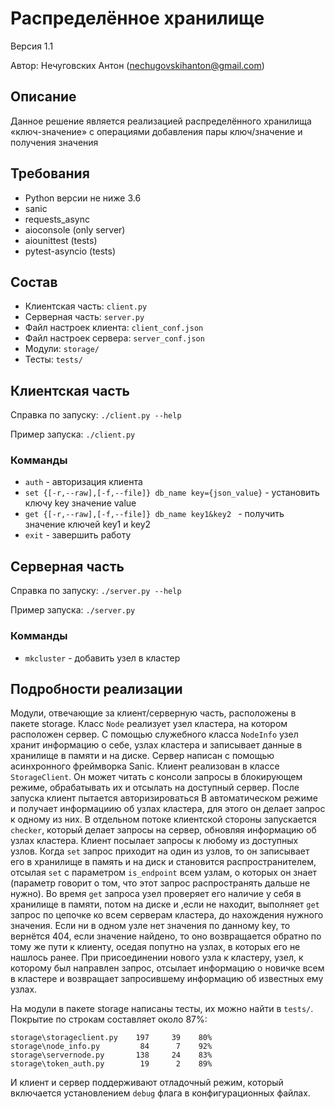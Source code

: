 # Распределённое хранилище
Версия 1.1

Автор: Нечуговских Антон (nechugovskihanton@gmail.com)

## Описание
Данное решение является реализацией распределённого хранилища «ключ-значение»
с операциями добавления пары ключ/значение и получения значения


## Требования
* Python версии не ниже 3.6
* sanic
* requests_async
* aioconsole (only server)
* aiounittest (tests)
* pytest-asyncio (tests)


## Состав
* Клиентская часть: `client.py`
* Серверная часть: `server.py`
* Файл настроек клиента: `client_conf.json`
* Файл настроек сервера: `server_conf.json`
* Модули: `storage/`
* Тесты: `tests/`


## Клиентская часть
Справка по запуску: `./client.py --help`

Пример запуска: `./client.py`

### Комманды
* `auth` - авторизация клиента
* `set {[-r,--raw],[-f,--file]} db_name key={json_value}` - установить ключу key значение value
* `get {[-r,--raw],[-f,--file]} db_name key1&key2 ` - получить значение ключей key1 и key2
* `exit` - завершить работу

## Серверная часть
Справка по запуску: `./server.py --help`

Пример запуска: `./server.py`

### Комманды
* `mkcluster` - добавить узел в кластер


## Подробности реализации
Модули, отвечающие за клиент/серверную часть, расположены в пакете storage.
Класс `Node` реализует узел кластера, на котором расположен сервер. 
С помощью служебного класса `NodeInfo` узел хранит информацию о себе, узлах кластера и
записывает данные в хранилище в памяти и на диске. Сервер написан с помощью 
асинхронного фреймворка Sanic. Клиент реализован в классе `StorageClient`.
Он может читать с консоли запросы в блокирующем режиме, обрабатывать их
и отсылать на доступный сервер. После запуска клиент пытается авторизироваться
В автоматическом режиме и получает информациию об узлах кластера, для этого он делает запрос к одному из них. 
В отдельном потоке клиентской стороны запускается `checker`, который делает запросы на сервер, 
обновляя информацию об узлах кластера. Клиент посылает запросы к любому из доступных узлов. 
Когда `set` запрос приходит на один из узлов, то он записывает его в хранилище в память и на диск и 
становится распространителем, отсылая `set` с параметром `is_endpoint` всем узлам, о которых он знает 
(параметр говорит о том, что этот запрос распространять дальше не нужно). Во время `get` запроса
узел проверяет его наличие у себя в хранилище в памяти, потом на диске и ,если не находит, 
выполняет `get` запрос по цепочке ко всем серверам кластера, до нахождения нужного значения. 
Если ни в одном узле нет значения по данному key, то вернётся 404, если значение найдено, 
то оно возвращается обратно по тому же пути к клиенту, оседая попутно на узлах, в которых его не нашлось ранее.
При присоединении нового узла к кластеру, узел, к которому был направлен запрос, 
отсылает информацию о новичке всем в кластере и возвращает запросившему информацию об известных ему узлах.

На модули в пакете storage написаны тесты, их можно найти в `tests/`.
Покрытие по строкам составляет около 87%:

    storage\storageclient.py    197     39    80%
    storage\node_info.py         84      7    92% 
    storage\servernode.py       138     24    83%
    storage\token_auth.py        19      2    89%

И клиент и сервер поддерживают отладочный режим, 
который включается установлением `debug` флага в конфигурационных файлах.